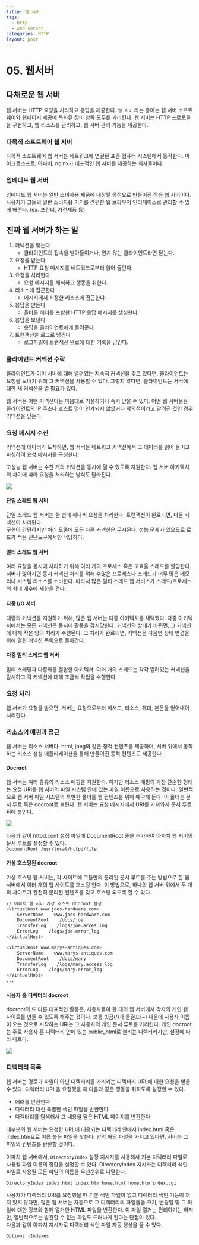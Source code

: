 ```yaml
---
title: 웹 서버
tags:
  - http
  - web server
categories: HTTP
layout: post
---
```


# 05. 웹서버

## 다채로운 웹 서버

웹 서버는 HTTP 요청을 처리하고 응답을 제공한다. `웹 서버` 라는 용어는 웹 서버 소프트웨어와 웹페이지 제공에 특화된 장비 양쪽 모두를 가리킨다. 웹 서버는 HTTP 프로토콜을 구현하고, 웹 리소스를 관리하고, 웹 서버 관리 기능을 제공한다.

### 다목적 소프트웨어 웹 서버

다목적 소프트웨어 웹 서버는 네트워크에 연결된 표준 컴퓨터 시스템에서 동작한다. 마이크로소프트, 아파치, nginx가 대표적인 웹 서버를 제공하는 회사들이다.

### 임베디드 웹 서버

임베디드 웹 서버는 일반 소비자용 제품에 내장될 목적으로 만들어진 작은 웹 서버이다. 사용자가 그들의 일반 소비자용 기기를 간편한 웹 브라우저 인터페이스로 관리할 수 있게 해준다. \(ex. 프린터, 가전제품 등\)

## 진짜 웹 서버가 하는 일

1. 커넥션을 맺는다
   * 클라이언트의 접속을 받아들이거나, 원치 않는 클라이언트라면 닫는다.
2. 요청을 받는다
   * HTTP 요청 메시지를 네트워크로부터 읽어 들인다.
3. 요청을 처리한다
   * 요청 메시지를 해석하고 행동을 취한다.
4. 리소스에 접근한다
   * 메시지에서 지정한 리소스에 접근한다.
5. 응답을 만든다
   * 올바른 헤더를 포함한 HTTP 응답 메시지를 생성한다.
6. 응답을 보낸다
   * 응답을 클라이언트에게 돌려준다.
7. 트랜잭션을 로그로 남긴다
   * 로그파일에 트랜잭션 완료에 대한 기록을 남긴다.

### 클라이언트 커넥션 수락

클라이언트가 이미 서버에 대해 열려있는 지속적 커넥션을 갖고 있다면, 클라이언트는 요청을 보내기 위해 그 커넥션을 사용할 수 있다. 그렇지 않다면, 클라이언트는 서버에 대한 새 커넥션을 열 필요가 있다.

웹 서버는 어떤 커넥션이든 마음대로 거절하거나 즉시 닫을 수 있다. 어떤 웹 서버들은 클라이언트의 IP 주소나 호스트 명이 인가되지 않았거나 악의적이라고 알려진 것인 경우 커넥션을 닫는다.

### 요청 메시지 수신

커넥션에 데이터가 도착하면, 웹 서버는 네트워크 커넥션에서 그 데이터를 읽어 들이고 파싱하여 요청 메시지를 구성한다.

고성능 웹 서버는 수천 개의 커넥션을 동시에 열 수 있도록 지원한다. 웹 서버 아키텍처의 차이에 따라 요청을 처리하는 방식도 달라진다.

![](../../.gitbook/assets/20200629_151052.jpg)

#### 단일 스레드 웹 서버

단일 스레드 웹 서버는 한 번에 하나씩 요청을 처리한다. 트랜잭션이 완료되면, 다음 커넥션이 처리된다.  
구현이 간단하지만 처리 도중에 모든 다른 커넥션은 무시된다. 성능 문제가 있으므로 로드가 적은 진단도구에서만 적당하다.

#### 멀티 스레드 웹 서버

여러 요청을 동시에 처리하기 위해 여러 개의 프로세스 혹은 고효율 스레드를 할당한다.  
서버가 많아지면 동시 커넥션 처리를 위해 수많은 프로세스나 스레드가 너무 많은 메모리나 시스템 리소스를 소비한다. 따라서 많은 멀티 스레드 웹 서비스가 스레드/프로세스의 최대 개수에 제한을 건다.

#### 다중 I/O 서버

대량의 커넥션을 지원하기 위해, 많은 웹 서버는 다중 아키텍처를 채택했다. 다중 아키텍처에서는 모든 커넥션은 동시에 활동을 감시당한다. 커넥션의 상태가 바뀌면, 그 커넥션에 대해 작은 양의 처리가 수행된다. 그 처리가 완료되면, 커넥션은 다음번 상태 변경을 위해 열린 커넥션 목록으로 돌아간다.

#### 다중 멀티 스레드 웹 서버

멀티 스레딩과 다중화를 결합한 아키텍쳐. 여러 개의 스레드는 각각 열려있는 커넥션을 감시하고 각 커넥션에 대해 조금씩 작업을 수행한다.

### 요청 처리

웹 서버가 요청을 받으면, 서버는 요청으로부터 메서드, 리소스, 헤더, 본문을 얻어내어 처리한다.

### 리소스의 매핑과 접근

웹 서버는 리소스 서버다. html, jpeg와 같은 정적 컨텐츠를 제공하며, 서버 위에서 동작하는 리소스 생성 애플리케이션을 통해 만들어진 동적 컨텐츠도 제공한다.

#### Docroot

웹 서버는 여러 종류의 리소스 매핑을 지원한다. 하지만 리소스 매핑의 가장 단순한 형태는 요청 URI를 웹 서버의 파일 시스템 안에 있는 파일 이름으로 사용하는 것이다. 일반적으로 웹 서버 파일 시스템의 특별한 폴더를 웹 컨텐츠를 위해 예약해 둔다. 이 폴더는 문서 루트 혹은 docroot로 불린다. 웹 서버는 요청 메시지에서 URI를 가져와서 문서 루트 뒤에 붙인다.

![](../../.gitbook/assets/20200629_152508.jpg)

다음과 같이 httpd.conf 설정 파일에 DocumentRoot 줄을 추가하여 아파치 웹 서버의 문서 루트를 설정할 수 있다.  
`DocumentRoot /usr/local/httpd/file`

#### 가상 호스팅된 docroot

가상 호스팅 웹 서버는, 각 사이트에 그들만의 분리된 문서 루트를 주는 방법으로 한 웹 서버에서 여러 개의 웹 사이트를 호스팅 한다. 이 방법으로, 하나의 웹 서버 위에서 두 개의 사이트가 완전히 분리된 컨텐츠를 갖고 호스팅 되도록 할 수 있다.

```bash
// 아파치 웹 서버 가상 호스트 docroot 설정
<VirtualHost www.joes-hardware.com>
    ServerName    www.joes-hardware.com
    DocumentRoot    /docs/joe
    TransferLog    /logs/joe.acces_log
    ErrorLog    /logs/joe.error_log
</VirtualHost>

<VirtualHost www.marys-antiques.com>
    ServerName    www.marys-antiques.com
    DocumentRoot    /docs/mary
    TransferLog    /logs/mary.access_log
    ErrorLog    /logs/mary.error_log
</VirtualHost>
...
```

#### 사용자 홈 디렉터리 docroot

docroot의 또 다른 대표적인 활용은, 사용자들이 한 대의 웹 서버에서 각자의 개인 웹 사이트를 만들 수 있도록 해주는 것이다. 보통 빗금\(/\)과 물결표\(~\) 다음에 사용자 이름이 오는 것으로 시작하는 URI는 그 사용자의 개인 문서 루트를 가리킨다. 개인 docroot는 주로 사용자 홈 디렉터리 안에 있는 public\_html로 불리는 디렉터리지만, 설정에 따라 다르다. 

![](../../.gitbook/assets/20200629_153720.jpg)

### 디렉터리 목록

웹 서버는 경로가 파일이 아닌 디렉터리를 가리키는 디렉터리 URL에 대한 요청을 받을 수 있다. 디렉터리 URL을 요청했을 때 다음과 같은 행동을 취하도록 설정할 수 있다.

* 에러를 반환한다
* 디렉터리 대신 특별한 색인 파일을 반환한다
* 디렉터리를 탐색해서 그 내용을 담은 HTML 페이지를 반환한다

대부분의 웹 서버는 요청한 URL에 대응되는 디렉터리 안에서 index.html 혹은 index.htm으로 이름 붙은 파일을 찾는다. 만약 해당 파일을 가지고 있다면, 서버는 그 파일의 컨텐츠를 반환할 것이다.

아파치 웹 서버에서, `DirectoryIndex` 설정 지시자를 사용해서 기본 디렉터리 파일로 사용될 파일 이름의 집합을 설정할 수 있다. DirectoryIndex 지시자는 디렉터리 색인 파일로 사용될 모든 파일의 이름을 우선순위로 나열한다.

`DirectoryIndex index.html index.htm home.html home.htm index.cgi`

사용자가 디렉터리 URI를 요청했을 때 기본 색인 파일이 없고 디렉터리 색인 기능이 꺼져 있지 않다면, 많은 웹 서버는 자동으로 그 디렉터리의 파일들을 크기, 변경일 및 그 파일에 대한 링크와 함께 열거한 HTML 파일을 반환한다. 이 파일 열거는 편리하기는 하지만, 일반적으로는 발견할 수 없는 파일도 드러나게 된다는 단점이 있다.  
다음과 같이 아파치 지시자로 디렉터리 색인 파일 자동 생성을 끌 수 있다.

`Options -Indexes`





